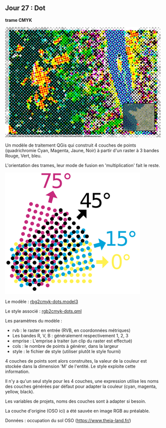 ## Jour 27 : Dot

__trame CMYK__

![Alt text](maps/30days2023-day27.thumbnail.jpg)

Un modèle de traitement QGis qui construit 4 couches de points (quadrichromie Cyan, Magenta, Jaune, Noir) à partir d'un raster à 3 bandes Rouge, Vert, bleu. 

L'orientation des trames, leur mode de fusion en 'multiplication' fait le reste.

![Alt text](data/day27-tramecmyk.png)

Le modèle : [rbg2cmyk-dots.model3](30DAYMAPCHALLENGE-2023/tree/master/algo/rbg2cmyk-dots.model3)

Le style associé : [rgb2cmyk-dots.qml](30DAYMAPCHALLENGE-2023/tree/master/styles/rgb2cmyk-dots.qml)

Les paramètres du modèle : 
- rvb : le raster en entrée (RVB, en coordonnées métriques)
- Les bandes R, V, B : généralement respectivement 1, 2, 3
- emprise : L'emprise à traiter (un clip du raster est effectué)
- cols : le nombre de points à générer, dans la largeur
- style : le fichier de style (utiliser plutôt le style fourni)

4 couches de points sont alors construites, la valeur de la couleur est stockée dans la dimension 'M' de l'entité. Le style exploite cette information.

Il n'y a qu'un seul style pour les 4 couches, une expression utilise les noms des couches générées par défaut pour adapter la couleur (cyan, magenta, yellow, black). 

Les variables de projets, noms des couches sont à adapter si besoin.

La couche d'origine (OSO ici) a été sauvée en image RGB au préalable.

Données : occupation du sol OSO (https://www.theia-land.fr/)